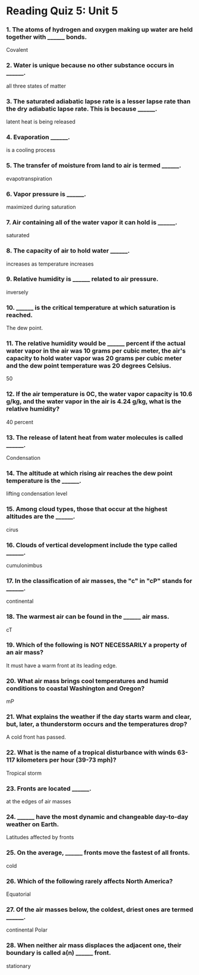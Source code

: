 # Reading Quiz 5: Unit 5

### 1. The atoms of hydrogen and oxygen making up water are held together with ______ bonds.
Covalent

### 2. Water is unique because no other substance occurs in ______.
all three states of matter

### 3. The saturated adiabatic lapse rate is a lesser lapse rate than the dry adiabatic lapse rate. This is because ______.
latent heat is being released

### 4. Evaporation ______.
is a cooling process

### 5. The transfer of moisture from land to air is termed ______.
evapotranspiration

### 6. Vapor pressure is ______.
maximized during saturation

### 7. Air containing all of the water vapor it can hold is ______.
saturated

### 8. The capacity of air to hold water ______.
increases as temperature increases

### 9. Relative humidity is ______ related to air pressure.
inversely

### 10. ______ is the critical temperature at which saturation is reached.
The dew point.

### 11. The relative humidity would be ______ percent if the actual water vapor in the air was 10 grams per cubic meter, the air's capacity to hold water vapor was 20 grams per cubic meter and the dew point temperature was 20 degrees Celsius.
50

### 12. If the air temperature is 0C, the water vapor capacity is 10.6 g/kg, and the water vapor in the air is 4.24 g/kg, what is the relative humidity?
40 percent

### 13. The release of latent heat from water molecules is called ______.
Condensation

### 14. The altitude at which rising air reaches the dew point temperature is the ______.
lifting condensation level

### 15. Among cloud types, those that occur at the highest altitudes are the ______.
cirus

### 16. Clouds of vertical development include the type called ______.
cumulonimbus

### 17. In the classification of air masses, the "c" in "cP" stands for ______.
continental

### 18. The warmest air can be found in the ______ air mass.
cT

### 19. Which of the following is NOT NECESSARILY a property of an air mass?
It must have a warm front at its leading edge.

### 20. What air mass brings cool temperatures and humid conditions to coastal Washington and Oregon?
mP

### 21. What explains the weather if the day starts warm and clear, but, later, a thunderstorm occurs and the temperatures drop?
A cold front has passed.

### 22. What is the name of a tropical disturbance with winds 63-117 kilometers per hour (39-73 mph)?
Tropical storm

### 23. Fronts are located ______.
at the edges of air masses

### 24. ______ have the most dynamic and changeable day-to-day weather on Earth.
Latitudes affected by fronts

### 25. On the average, ______ fronts move the fastest of all fronts.
cold

### 26. Which of the following rarely affects North America?
Equatorial

### 27. Of the air masses below, the coldest, driest ones are termed ______.
continental Polar

### 28. When neither air mass displaces the adjacent one, their boundary is called a(n) ______ front.
stationary
